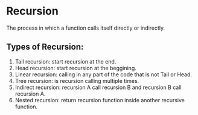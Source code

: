 # Recursion 

The process in which a function calls itself directly or indirectly.

## Types of Recursion:

1. Tail recursion: start recursion at the end.
2. Head recursion: start recursion at the beggining.
3. Linear recursion: calling in any part of the code that is not Tail or Head.
4. Tree recursion: is recursion calling multiple times.
5. Indirect recursion: recursion A call recursion B and recursion B call recursion A.
6. Nested recursion: return recursion function inside another recursive function.
